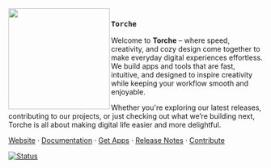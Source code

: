 <img src="./logo-black.png" align="left" width="200"/>

### `Torche`

Welcome to **Torche** – where speed, creativity, and cozy design come together to make everyday digital experiences effortless. We build apps and tools that are fast, intuitive, and designed to inspire creativity while keeping your workflow smooth and enjoyable.  

Whether you're exploring our latest releases, contributing to our projects, or just checking out what we’re building next, Torche is all about making digital life easier and more delightful.  

<a href="https://www.torche.com">Website</a> ·
<a href="https://docs.torche.com">Documentation</a> ·
<a href="https://www.torche.com/download">Get Apps</a> ·
<a href="https://www.torche.com/releases">Release Notes</a> ·
<a href="https://www.torche.com/contribute">Contribute</a>

[![Status](https://statuspal.io/YOUR_PAGE_ID_HERE/badge.svg)](https://statuspal.io/YOUR_PAGE_ID_HERE)
